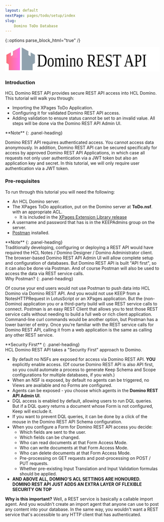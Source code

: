 ```yaml
---
layout: default
nextPage: pages/todo/setup/index
slug:
    Domino ToDo Database
---
```


{::options parse_block_html="true" /}

![Domino KEEP](../../images/HCL_KEEP_lightmode_horiz.svg "HCL Labs - Domino KEEP")

### Introduction

HCL Domino REST API provides secure REST API access into HCL Domino. This tutorial will walk you through:  

- Importing the XPages ToDo Application.
- Configuring it for validated Domino REST API access.
- Adding validation to ensure status cannot be set to an invalid value.
All steps will be done via the Domino REST API Admin UI.

<div class="panel panel-info">
**Note**
{: .panel-heading}
<div class="panel-body">

Domino REST API requires authenticated access. You cannot access data anonymously. In addition, Domino REST API can be secured specifically for access by approved Domino REST API Applications, in which case all requests not only user authentication via a JWT token but also an application key and secret. In this tutorial, we will only require user authentication via a JWT token.

</div>
</div>

### Pre-requisites

To run through this tutorial you will need the following:

- An HCL Domino server.
- The XPages ToDo application, put on the Domino server at **ToDo.nsf**. with an appropriate ACL.
  - It is included in the [XPages Extension Library release](https://extlib.openntf.org/main.nsf/project.xsp?r=project/XPages%20Extension%20Library/releases/90465DD127801C93852581D0005F915E)
- A username and password that has is in the KEEPAdmins group on the server.
- [Postman](https://www.postman.com/) installed.

<div class="panel panel-info">
**Note**
{: .panel-heading}
<div class="panel-body">
Traditionally developing, configuring or deploying a REST API would have required the HCL Notes / Domino Designer / Domino Administrator client. The browser-based Domino REST API Admin UI will allow complete setup and configuration of databases. But Domino REST API is built "API first", so it can also be done via Postman. And of course Postman will also be used to access the data via REST service calls.
</div>
</div>

<div class="panel panel-warning">
Why Postman?
{: .panel-heading}
<div class="panel-body">

Of course your end users would not use Postman to push data into HCL Domino via Domino REST API. And you would not use KEEP from a NotesHTTPRequest in LotusScript or an XPages application. But the (non-Domino) application you or a third-party build will use REST service calls to connect. Postman is an easy REST Client that allows you to test those REST service calls without needing to build a full web or rich client application. Command-line curl commands would be another option, but Postman has a lower barrier of entry. Once you're familiar with the REST service calls for Domino REST API, calling it from a web application is the same as calling any other REST service.
</div>
</div>

<div class="panel panel-success">
**Security First**
{: .panel-heading}
<div class="panel-body">
HCL Domino REST API takes a "Security First" approach to Domino.

- By default no NSFs are exposed for access via Domino REST API. **YOU** explicitly enable access. (Of course Domino REST API is also API first, so you could automate a process to generate Keep Schema and Scope configurations for multiple databases, if you wish.)
- When an NSF is exposed, by default no agents can be triggered, no Views are available and no Forms are configured.
- Agents can be exposed - you choose which agents in the **Domino REST API Admin UI**.
- DQL access is enabled by default, allowing users to run DQL queries. But if a DQL query returns a document whose Form is not configured, Keep will exclude it.
- If you want to prevent DQL queries, it can be done by a click of the mouse in the Domino REST API Schema configuration.
- When you configure a Form for Domino REST API access you decide:
  - Which fields are sent to the user.
  - Which fields can be changed.
  - Who can read documents at that Form Access Mode.
  - Who can write documents at that Form Access Mode.
  - Who can delete documents at that Form Access Mode.
  - Pre-processing on GET requests and post-processing on POST / PUT requests.
  - Whether pre-existing Input Translation and Input Validation formulas should be applied.
- **AND ABOVE ALL, DOMINO'S ACL SETTINGS ARE HONOURED. DOMINO REST API JUST ADDS AN EXTRA LAYER OF FLEXIBLE SECURITY ON TOP**

**Why is this important?**
Well, a REST service is basically a callable import agent. And you wouldn't create an import agent that anyone can use to post any content into your database. In the same way, you wouldn't want a REST service that's accessible to any HTTP client that has authenticated.
</div>
</div>
